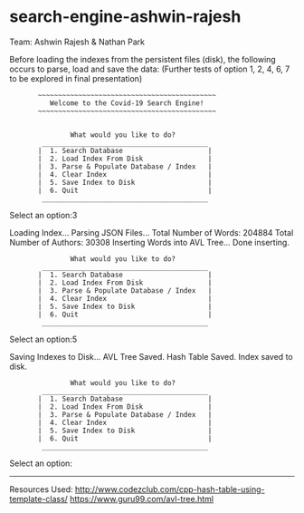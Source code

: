 # search-engine-ashwin-rajesh
Team: Ashwin Rajesh & Nathan Park

Before loading the indexes from the persistent files (disk), the following occurs to parse, load and save the data:
(Further tests of option 1, 2, 4, 6, 7 to be explored in final presentation)


           ~~~~~~~~~~~~~~~~~~~~~~~~~~~~~~~~~~~~~~~~~~~~
              Welcome to the Covid-19 Search Engine!
           ~~~~~~~~~~~~~~~~~~~~~~~~~~~~~~~~~~~~~~~~~~~~


                   What would you like to do?
            _________________________________________
           |  1. Search Database                     |
           |  2. Load Index From Disk                |
           |  3. Parse & Populate Database / Index   |
           |  4. Clear Index                         |
           |  5. Save Index to Disk                  |
           |  6. Quit                                |
            _________________________________________

  Select an option:3

Loading Index...
Parsing JSON Files...
Total Number of Words: 204884
Total Number of Authors: 30308
Inserting Words into AVL Tree...
Done inserting.

                   What would you like to do?
            _________________________________________
           |  1. Search Database                     |
           |  2. Load Index From Disk                |
           |  3. Parse & Populate Database / Index   |
           |  4. Clear Index                         |
           |  5. Save Index to Disk                  |
           |  6. Quit                                |
            _________________________________________

  Select an option:5


Saving Indexes to Disk...
AVL Tree Saved.
Hash Table Saved.
Index saved to disk.

                   What would you like to do?
            _________________________________________
           |  1. Search Database                     |
           |  2. Load Index From Disk                |
           |  3. Parse & Populate Database / Index   |
           |  4. Clear Index                         |
           |  5. Save Index to Disk                  |
           |  6. Quit                                |
            _________________________________________

  Select an option:



________________________________________________________________________________________________________________________________________

Resources Used:
http://www.codezclub.com/cpp-hash-table-using-template-class/
https://www.guru99.com/avl-tree.html

